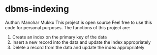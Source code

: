 # dbms-indexing
Author: Manohar Mukku
This project is open source
Feel free to use this code for personal purposes.
The functions of this project are:
1. Create an index on the primary key of the data
2. Insert a new record into the data and update the index appropriately
3. Delete a record from the data and update the index appropriately
